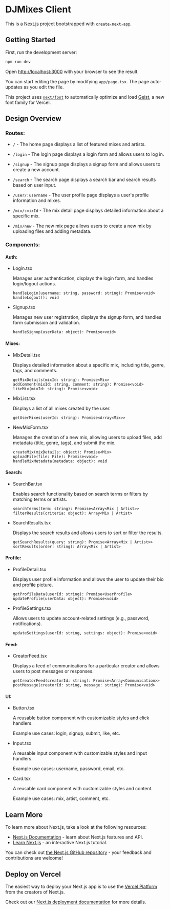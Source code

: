 # DJMixes Client

This is a [Next.js](https://nextjs.org) project bootstrapped with [`create-next-app`](https://nextjs.org/docs/app/api-reference/cli/create-next-app).

## Getting Started

First, run the development server:

```bash
npm run dev
```

Open [http://localhost:3000](http://localhost:3000) with your browser to see the result.

You can start editing the page by modifying `app/page.tsx`. The page auto-updates as you edit the file.

This project uses [`next/font`](https://nextjs.org/docs/app/building-your-application/optimizing/fonts) to automatically optimize and load [Geist](https://vercel.com/font), a new font family for Vercel.

## Design Overview

### Routes:

- `/` - The home page displays a list of featured mixes and artists.

- `/login` - The login page displays a login form and allows users to log in.

- `/signup` - The signup page displays a signup form and allows users to create a new account.

- `/search` - The search page displays a search bar and search results based on user input.

- `/user/:username` - The user profile page displays a user's profile information and mixes.

- `/mix/:mixId` - The mix detail page displays detailed information about a specific mix.

- `/mix/new` - The new mix page allows users to create a new mix by uploading files and adding metadata.

### Components:

#### Auth:

- Login.tsx

  Manages user authentication, displays the login form, and handles login/logout actions.

  ```tsx
  handleLogin(username: string, password: string): Promise<void>
  handleLogout(): void
  ```

- Signup.tsx

  Manages new user registration, displays the signup form, and handles form submission and validation.

  ```tsx
  handleSignup(userData: object): Promise<void>
  ```

#### Mixes:

- MixDetail.tsx

  Displays detailed information about a specific mix, including title, genre, tags, and comments.

  ```tsx
  getMixDetails(mixId: string): Promise<Mix>
  addComment(mixId: string, comment: string): Promise<void>
  likeMix(mixId: string): Promise<void>
  ```

- MixList.tsx

  Displays a list of all mixes created by the user.

  ```tsx
  getUserMixes(userId: string): Promise<Array<Mix>>
  ```

- NewMixForm.tsx

  Manages the creation of a new mix, allowing users to upload files, add metadata (title, genre, tags), and submit the mix.

  ```tsx
  createMix(mixDetails: object): Promise<Mix>
  uploadFile(file: File): Promise<void>
  handleMixMetadata(metadata: object): void
  ```

#### Search:

- SearchBar.tsx

  Enables search functionality based on search terms or filters by matching terms or artists.

  ```tsx
  searchTerms(term: string): Promise<Array<Mix | Artist>>
  filterResults(criteria: object): Array<Mix | Artist>
  ```

- SearchResults.tsx

  Displays the search results and allows users to sort or filter the results.

  ```tsx
  getSearchResults(query: string): Promise<Array<Mix | Artist>>
  sortResults(order: string): Array<Mix | Artist>
  ```

#### Profile:

- ProfileDetail.tsx

  Displays user profile information and allows the user to update their bio and profile picture.

  ```tsx
  getProfileData(userId: string): Promise<UserProfile>
  updateProfile(userData: object): Promise<void>
  ```

- ProfileSettings.tsx

  Allows users to update account-related settings (e.g., password, notifications).

  ```tsx
  updateSettings(userId: string, settings: object): Promise<void>
  ```

#### Feed:

- CreatorFeed.tsx

  Displays a feed of communications for a particular creator and allows users to post messages or responses.

  ```tsx
  getCreatorFeed(creatorId: string): Promise<Array<Communication>>
  postMessage(creatorId: string, message: string): Promise<void>
  ```

#### UI:

- Button.tsx

  A reusable button component with customizable styles and click handlers.

  Example use cases: login, signup, submit, like, etc.

- Input.tsx

  A reusable input component with customizable styles and input handlers.

  Example use cases: username, password, email, etc.

- Card.tsx

  A reusable card component with customizable styles and content.

  Example use cases: mix, artist, comment, etc.

## Learn More

To learn more about Next.js, take a look at the following resources:

- [Next.js Documentation](https://nextjs.org/docs) - learn about Next.js features and API.
- [Learn Next.js](https://nextjs.org/learn) - an interactive Next.js tutorial.

You can check out [the Next.js GitHub repository](https://github.com/vercel/next.js) - your feedback and contributions are welcome!

## Deploy on Vercel

The easiest way to deploy your Next.js app is to use the [Vercel Platform](https://vercel.com/new?utm_medium=default-template&filter=next.js&utm_source=create-next-app&utm_campaign=create-next-app-readme) from the creators of Next.js.

Check out our [Next.js deployment documentation](https://nextjs.org/docs/app/building-your-application/deploying) for more details.
